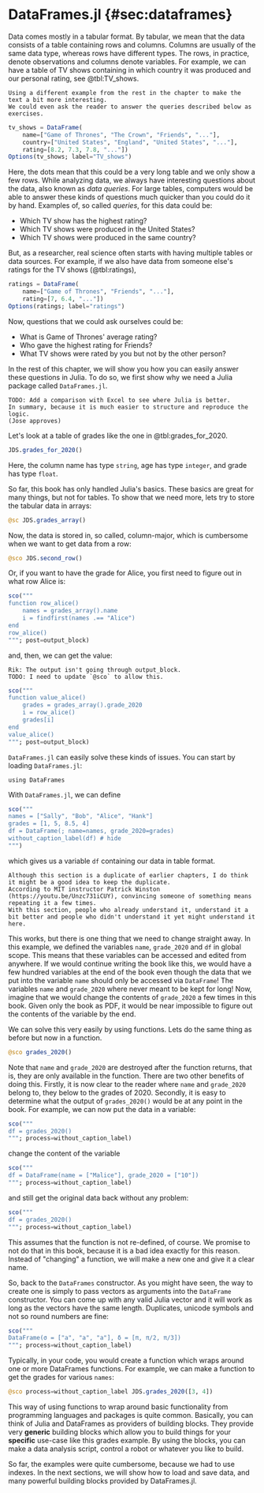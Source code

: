 # DataFrames.jl {#sec:dataframes}

Data comes mostly in a tabular format.
By tabular, we mean that the data consists of a table containing rows and columns.
Columns are usually of the same data type, whereas rows have different types.
The rows, in practice, denote observations and columns denote variables.
For example, we can have a table of TV shows containing in which country it was produced and our personal rating, see @tbl:TV_shows.

```{=comment}
Using a different example from the rest in the chapter to make the text a bit more interesting.
We could even ask the reader to answer the queries described below as exercises.
```

```jl
tv_shows = DataFrame(
    name=["Game of Thrones", "The Crown", "Friends", "..."],
    country=["United States", "England", "United States", "..."],
    rating=[8.2, 7.3, 7.8, "..."])
Options(tv_shows; label="TV_shows")
```

Here, the dots mean that this could be a very long table and we only show a few rows.
While analyzing data, we always have interesting questions about the data, also known as _data queries_.
For large tables, computers would be able to answer these kinds of questions much quicker than you could do it by hand.
Examples of, so called _queries_, for this data could be:

- Which TV show has the highest rating?
- Which TV shows were produced in the United States?
- Which TV shows were produced in the same country?

But, as a researcher, real science often starts with having multiple tables or data sources.
For example, if we also have data from someone else's ratings for the TV shows (@tbl:ratings),

```jl
ratings = DataFrame(
    name=["Game of Thrones", "Friends", "..."],
    rating=[7, 6.4, "..."])
Options(ratings; label="ratings")
```

Now, questions that we could ask ourselves could be:

- What is Game of Thrones' average rating?
- Who gave the highest rating for Friends?
- What TV shows were rated by you but not by the other person?

In the rest of this chapter, we will show you how you can easily answer these questions in Julia.
To do so, we first show why we need a Julia package called `DataFrames.jl`.

```{=comment}
TODO: Add a comparison with Excel to see where Julia is better.
In summary, because it is much easier to structure and reproduce the logic.
(Jose approves)
```

Let's look at a table of grades like the one in @tbl:grades_for_2020.

```jl
JDS.grades_for_2020()
```

Here, the column name has type `string`, age has type `integer`, and grade has type `float`.

So far, this book has only handled Julia's basics.
These basics are great for many things, but not for tables.
To show that we need more, lets try to store the tabular data in arrays:

```jl
@sc JDS.grades_array()
```

Now, the data is stored in, so called, column-major, which is cumbersome when we want to get data from a row:

```jl
@sco JDS.second_row()
```

Or, if you want to have the grade for Alice, you first need to figure out in what row Alice is:

```jl
sco("""
function row_alice()
    names = grades_array().name
    i = findfirst(names .== "Alice")
end
row_alice()
"""; post=output_block)
```

and, then, we can get the value:

```{=comment}
Rik: The output isn't going through output_block.
TODO: I need to update `@sco` to allow this.
```

```jl
sco("""
function value_alice()
    grades = grades_array().grade_2020
    i = row_alice()
    grades[i]
end
value_alice()
"""; post=output_block)
```

`DataFrames.jl` can easily solve these kinds of issues.
You can start by loading `DataFrames.jl`:

```
using DataFrames
```

With `DataFrames.jl`, we can define

```jl
sco("""
names = ["Sally", "Bob", "Alice", "Hank"]
grades = [1, 5, 8.5, 4]
df = DataFrame(; name=names, grade_2020=grades)
without_caption_label(df) # hide
""")
```

which gives us a variable `df` containing our data in table format.

```{=comment}
Although this section is a duplicate of earlier chapters, I do think it might be a good idea to keep the duplicate.
According to MIT instructor Patrick Winston (https://youtu.be/Unzc731iCUY), convincing someone of something means repeating it a few times.
With this section, people who already understand it, understand it a bit better and people who didn't understand it yet might understand it here.
```

This works, but there is one thing that we need to change straight away.
In this example, we defined the variables `name`, `grade_2020` and `df` in global scope.
This means that these variables can be accessed and edited from anywhere.
If we would continue writing the book like this, we would have a few hundred variables at the end of the book even though the data that we put into the variable `name` should only be accessed via `DataFrame`!
The variables `name` and `grade_2020` where never meant to be kept for long!
Now, imagine that we would change the contents of `grade_2020` a few times in this book.
Given only the book as PDF, it would be near impossible to figure out the contents of the variable by the end.

We can solve this very easily by using functions.
Lets do the same thing as before but now in a function.

```jl
@sco grades_2020()
```

Note that `name` and `grade_2020` are destroyed after the function returns, that is, they are only available in the function.
There are two other benefits of doing this.
Firstly, it is now clear to the reader where `name` and `grade_2020` belong to, they below to the grades of 2020.
Secondly, it is easy to determine what the output of `grades_2020()` would be at any point in the book.
For example, we can now put the data in a variable:

```jl
sco("""
df = grades_2020()
"""; process=without_caption_label)
```

change the content of the variable

```jl
sco("""
df = DataFrame(name = ["Malice"], grade_2020 = ["10"])
"""; process=without_caption_label)
```

and still get the original data back without any problem:

```jl
sco("""
df = grades_2020()
"""; process=without_caption_label)
```

This assumes that the function is not re-defined, of course.
We promise to not do that in this book, because it is a bad idea exactly for this reason.
Instead of "changing" a function, we will make a new one and give it a clear name.

So, back to the `DataFrames` constructor.
As you might have seen, the way to create one is simply to pass vectors as arguments into the `DataFrame` constructor.
You can come up with any valid Julia vector and it will work as long as the vectors have the same length.
Duplicates, unicode symbols and not so round numbers are fine:

```jl
sco("""
DataFrame(σ = ["a", "a", "a"], δ = [π, π/2, π/3])
"""; process=without_caption_label)
```

Typically, in your code, you would create a function which wraps around one or more DataFrames functions.
For example, we can make a function to get the grades for various `names`:

```jl
@sco process=without_caption_label JDS.grades_2020([3, 4])
```

This way of using functions to wrap around basic functionality from programming languages and packages is quite common.
Basically, you can think of Julia and DataFrames as providers of building blocks.
They provide very **generic** building blocks which allow you to build things for your **specific** use-case like this grades example.
By using the blocks, you can make a data analysis script, control a robot or whatever you like to build.

So far, the examples were quite cumbersome, because we had to use indexes.
In the next sections, we will show how to load and save data, and many powerful building blocks provided by DataFrames.jl.
